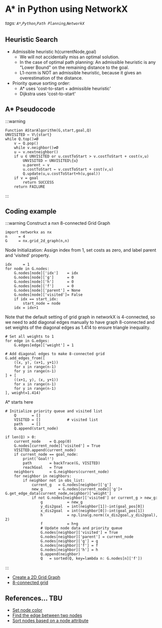# A* in Python using NetworkX

###### tags: `A*`,`Python`,`Path Planning`,`NetworkX` 

## Heuristic Search
* Admissible heuristic h(currentNode,goal)
    - We will not accidentally miss an optimal solution.
    - In the case of optimal path planning: An admissible heuristic is any "Lower Bound" on the remaining distance to the goal.
    - L1-norm is NOT an admissible heuristic, because it gives an overestimation of the distance.
* Priority queue sorting order:
    - A* uses 'cost-to-start + admissible heuristic'
    - Dijkstra uses 'cost-to-start'

## A* Pseudocode
:::warning
```cpp=
Function AStarAlgorithm(G,start,goal,Q) 
UNVISITED ← V\{start}
while Q.top()≠Ø
    v ← Q.pop()
    while v.neighbor()≠Ø
    u ← v.nextneighbor()
    if u ∈ UNVISITED or u.costToStart > v.costToStart + cost(v,u)
        UNVISITED ← UNVISITED\{u}
        u.parent ← v
        u.costToStart ← v.costToStart + cost(v,u)
        Q.update(u,u.costToStart+h(u,goal))
    if v = goal
        return SUCCESS
    return FAILURE
```
:::


## Coding example
:::warning
Construct a nxn 8-connected Grid Graph
```cpp=
import networkx as nx
n     = 4
G     = nx.grid_2d_graph(n,n)
```    
Node Initialization: Assign index from 1, set costs as zero, and label parent and 'visited' property.
```cpp=
idx     = 1
for node in G.nodes:
    G.nodes[node]['idx']    = idx
    G.nodes[node]['g']      = 0
    G.nodes[node]['h']      = 0
    G.nodes[node]['f']      = 0
    G.nodes[node]['parent'] = None
    G.nodes[node]['visited']= False
    if idx == start_idx:
        start_node = node
    idx = idx+1
```
Note that the default setting of grid graph in networkX is 4-connected, so we need to add diagonal edges manually to have graph 8-connected and set weights of the diagonal edges as 1.414 to ensure triangle inequality.
```cpp=
# Set all weights to 1
for edge in G.edges:
    G.edges[edge]['weight'] = 1
        
# Add diagonal edges to make 8-connected grid
G.add_edges_from([
    ((x, y), (x+1, y+1))
    for x in range(n-1)
    for y in range(n-1)
] + [
    ((x+1, y), (x, y+1))
    for x in range(n-1)
    for y in range(n-1)
], weight=1.414)
```
A* starts here
```cpp=
# Initialize priority queue and visited list
    Q       = []
    VISITED = []            # visited list
    path    = []
    Q.append(start_node)
        
if len(Q) > 0:
    current_node    = Q.pop(0)
    G.nodes[current_node]['visited'] = True
    VISITED.append(current_node)
    if current_node == goal_node:
        print('Goal!')
        path        = backTrace(G, VISITED)
        reachGoal   = True
    neighbors       = G.neighbors(current_node)
    for neighbor in neighbors:
        if neighbor not in obs_list:
            current_g   = G.nodes[neighbor]['g']
            new_g       = G.nodes[current_node]['g']+ G.get_edge_data(current_node,neighbor)['weight']
            if not G.nodes[neighbor]['visited'] or current_g > new_g:
                g           = new_g
                y_dis2goal  = int(neighbor[1])-int(goal_pos[0])
                x_dis2goal  = int(neighbor[0])-int(goal_pos[1])
                h           = np.linalg.norm((x_dis2goal,y_dis2goal), 2)
                f           = h+g
                # Update node data and priority queue
                G.nodes[neighbor]['visited'] = True
                G.nodes[neighbor]['parent'] = current_node
                G.nodes[neighbor]['g'] = g
                G.nodes[neighbor]['f'] = f
                G.nodes[neighbor]['h'] = h
                Q.append(neighbor)
                Q   = sorted(Q, key=lambda n: G.nodes[n]['f'])
```


:::
* [Create a 2D Grid Graph](https://networkx.org/documentation/stable/reference/generated/networkx.generators.lattice.grid_2d_graph.html)
* [8-connected grid](https://stackoverflow.com/questions/55772715/how-to-create-8-cell-adjacency-map-for-a-diagonal-enabled-a-algorithm-with-the)


## References... TBU
* [Set node color](https://stackoverflow.com/questions/27030473/how-to-set-colors-for-nodes-in-networkx)
* [Find the edge between two nodes](https://stackoverflow.com/questions/35281763/how-to-get-the-data-for-the-edge-between-two-nodes)
* [Sort nodes based on a node attribute](https://stackoverflow.com/questions/69173807/sort-nodes-of-a-networkx-graph-based-on-a-node-attribute)
